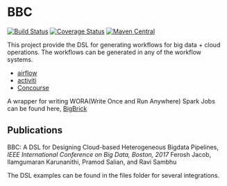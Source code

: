 # BBC
[![Build Status](https://travis-ci.org/recipegrace/BBC.svg?branch=master)](https://travis-ci.org/recipegrace/BBC)
[![Coverage Status](https://coveralls.io/repos/github/recipegrace/BBC/badge.svg?branch=3918a2729646991c918599df53f6f44f2c413684)](https://coveralls.io/github/recipegrace/BBC?branch=3918a2729646991c918599df53f6f44f2c413684)
[![Maven Central](https://maven-badges.herokuapp.com/maven-central/com.recipegrace/bigbricks-core_2.12/badge.svg)](https://maven-badges.herokuapp.com/maven-central/com.recipegrace/bbc_2.12)


This project provide the DSL for generating workflows for big data + cloud operations. The workflows can be generated in any of the workflow systems. 
* [airflow](https://airflow.apache.org)  
* [activiti](https://www.activiti.org) 
* [Concourse](https://concourse-ci.org)

A wrapper for writing WORA(Write Once and Run Anywhere) Spark Jobs can be found here, 
 [BigBrick](https://github.com/recipegrace/BigBricks) 

## Publications
BBC: A DSL for Designing Cloud-based Heterogeneous Bigdata Pipelines, <i>IEEE International Conference on Big Data, Boston, 2017 </i>
Ferosh Jacob, Ilamgumaran Karunanithi, Pramod Salian, and Ravi Sambhu

The DSL examples can be found in the files folder for several integrations. 